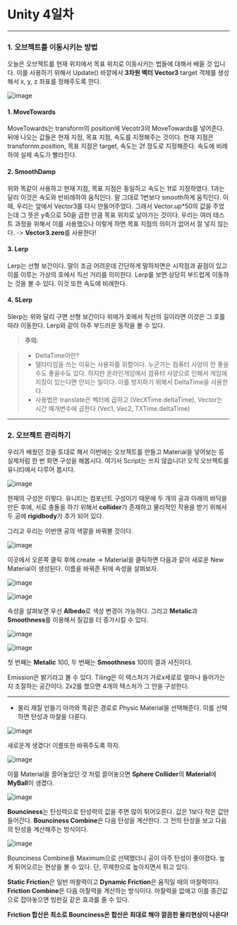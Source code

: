 # Unity 4일차
-------
### 1. 오브젝트를 이동시키는 방법

오늘은 오브젝트를 현재 위치에서 목표 위치로 이동시키는 법들에 대해서 배울 것 입니다. 이를 사용하기 위해서 Update() 바깥에서 **3차원 벡터 Vector3** target 객체를 생성해서 x, y, z 좌표를 정해주도록 한다.

![image](https://user-images.githubusercontent.com/59796964/72776201-ab796300-3c54-11ea-946f-6a4a5719f13e.png)

#### **1. MoveTowards**
MoveTowards는 transform의 position에 Vecotr3의 MoveTowards를 넣어준다. 뒤에 나오는 값들은 현재 지점, 목표 지점, 속도를 지정해주는 것이다. 현재 지점은 transfornm.position, 목표 지점은 target, 속도는 2f 정도로 지정해준다. 속도에 비례하여 실제 속도가 빨라진다. 

#### **2. SmoothDamp**
위와 똑같이 사용하고 현재 지점, 목표 지점은 동일하고 속도는 1f로 지정하였다. 1과는 달리 이것은 속도와 반비례하여 움직인다. 말 그대로 1번보다 smooth하게 움직인다. 이때, 우리는 앞에서 Vector3를 다시 만들어주었다. 그래서 Vector.up*50의 값을 주었는데 그 뜻은 y축으로 50을 곱한 만큼 목표 위치로 날아가는 것이다. 우리는 여러 테스트 과정을 위해서 이를 사용했으나 이렇게 하면 목표 지점의 의미가 없어서 잘 넣지 않는다. -> **Vector3.zero**를 사용한다!

#### **3. Lerp**
Lerp는 선형 보간이다. 말이 조금 어려운데 간단하게 말하자면은 시작점과 끝점이 있고 이를 이루는 가상의 호에서 직선 거리를 의미한다. Lerp를 보면 상당히 부드럽게 이동하는 것을 볼 수 있다. 이것 또한 속도에 비례한다. 

#### **4. SLerp**
Slerp는 위와 달리 구면 선형 보간이다 위에가 호에서 직선의 길이라면 이것은 그 호를 따라 이동한다. Lerp와 같이 아주 부드러운 동작을 볼 수 있다. 

> **주의:**

> - DeltaTime이란?
> - 델타타임을 쓰는 이유는 사용자를 위함이다. 누군가는 컴퓨터 사양이 안 좋을수도 좋을수도 있다. 하지만 온라인게임에서 컴퓨터 사양으로 인해서 게임에 지장이 있는다면 안되는 일이다. 이를 방지하기 위해서 DeltaTime을 사용한다. 
> - 사용법은 translate은 벡터에 곱하고 (VecXTime.deltaTime), Vector는 시간 매개변수에 곱한다 (Vec1, Vec2, TXTime.deltaTime)

----------------

### 2. 오브젝트 관리하기

우리가 배웠던 것을 토대로 해서 이번에는 오브젝트를 만들고 Material을 넣어보는 등 실제처럼 한 번 화면 구성을 해봅시다. 여기서 Script는 쓰지 않습니다! 오직 오브젝트를 유니티에서 다루어 봅시다.

![image](https://user-images.githubusercontent.com/59796964/72781607-0a46d880-3c65-11ea-8c3f-2421fd064b9d.png)

현재의 구성은 이렇다. 유니티는 컴포넌트 구성이기 때문에 두 개의 공과 아래의 바닥을 만든 후에, 서로 충돌을 하기 위해서 **collider**가 존재하고 물리적인 작용을 받기 위해서 두 공에 **rigidbody**가 추가 되어 있다. 

그리고 우리는 이번엔 공의 색깔을 바꿔볼 것이다.

![image](https://user-images.githubusercontent.com/59796964/72782049-2a2acc00-3c66-11ea-9145-e3b472d503cc.png)

이곳에서 오른쪽 클릭 후에 create -> Material을 클릭하면 다음과 같이 새로운 New Material이 생성된다. 이름을 바꿔준 뒤에 속성을 살펴보자.

![image](https://user-images.githubusercontent.com/59796964/72782107-49c1f480-3c66-11ea-94f5-f2b90d84cf2c.png)

![image](https://user-images.githubusercontent.com/59796964/72782179-7bd35680-3c66-11ea-8ab2-6702e3564e16.png)

속성을 살펴보면 우선 **Albedo**로 색상 변경이 가능하다. 그리고 **Metalic**과 **Smoothness**를 이용해서 질감을 더 증가시킬 수 있다.

![image](https://user-images.githubusercontent.com/59796964/72782301-c6ed6980-3c66-11ea-9c93-11c60a99a47d.png)

![image](https://user-images.githubusercontent.com/59796964/72782329-d7054900-3c66-11ea-8b0f-6256143bf2bd.png)

첫 번째는 **Metalic** 100, 두 번째는 **Smoothness** 100의 결과 사진이다.

Emission은 밝기라고 볼 수 있다. Tiling은 이 텍스처가 가로x세로로 얼마나 들어가는지 조절하는 공간이다. 2x2를 했으면 4개의 텍스처가 그 안을 구성한다.

-------------

- 물리 재질 만들기
아까와 똑같은 경로로 Physic Material을 선택해준다. 이를 선택하면 탄성과 마찰을 다룬다.

![image](https://user-images.githubusercontent.com/59796964/72782979-927aad00-3c68-11ea-8a71-4cf9977f1525.png)

새로운게 생겼다! 이름또한 바꿔주도록 하자.

![image](https://user-images.githubusercontent.com/59796964/72783039-c2c24b80-3c68-11ea-8ad0-f585df4f596c.png)

이를 Material을 끌어놓았던 것 처럼 끌어놓으면 **Sphere Collider**의 **Material**에 **MyBall**이 생겼다.

![image](https://user-images.githubusercontent.com/59796964/72783188-2482b580-3c69-11ea-8456-bf348bde1ec5.png)

**Bounciness**는 탄성력으로 탄성력의 값을 주면 많이 튀어오른다. 값은 1보다 작은 값만 들어간다. **Bounciness Combine**은 다음 탄성을 계산한다. 그 전의 탄성을 보고 다음의 탄성을 계산해주는 방식이다.

![image](https://user-images.githubusercontent.com/59796964/72783519-fe114a00-3c69-11ea-8f9c-96008b7c6920.png)

Bounciness Combine을 Maximum으로 선택했더니 공이 아주 탄성이 좋아졌다. 높게 튀어오르는 현상을 볼 수 있다. 단, 무제한으로 높아지면서 튀고 있다.

**Static Friction**은 일반 마찰력이고 **Dynamic Friction**은 움직일 때의 마찰력이다. **Friction Combine**은 다음 마찰력을 계산하는 방식이다. 마찰력을 없애고 이를 중간값으로 잡아놓으면 빙판길 같은 효과를 줄 수 있다.

**Friction 합산은 최소로 Bounciness은 합산은 최대로 해야 깔끔한 물리현상이 나온다!**